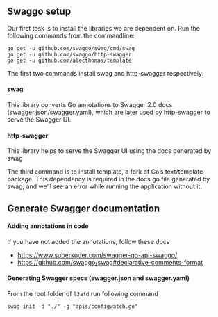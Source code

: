 ## Swaggo setup

Our first task is to install the libraries we are dependent on. Run the following commands from the commandline:
```
go get -u github.com/swaggo/swag/cmd/swag
go get -u github.com/swaggo/http-swagger
go get -u github.com/alecthomas/template

```
The first two commands install swag and http-swagger respectively:

#### swag

This library converts Go annotations to Swagger 2.0 docs (swagger.json/swagger.yaml), which are later used by
http-swagger to serve the Swagger UI.

#### http-swagger

This library helps to serve the Swagger UI using the docs generated by swag

The third command is to install template, a fork of Go’s text/template package. This dependency is required in the docs.go
file generated by swag, and we’ll see an error while running the application without it.

## Generate Swagger documentation

#### Adding annotations in code

If you have not added the annotations, follow these docs

* https://www.soberkoder.com/swagger-go-api-swaggo/
* https://github.com/swaggo/swag#declarative-comments-format

#### Generating Swagger specs (swagger.json and swagger.yaml)

From the root folder of `l3afd` run following command
```
swag init -d "./" -g "apis/configwatch.go"
```
